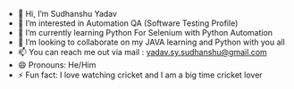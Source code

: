 - 👋 Hi, I’m Sudhanshu Yadav
- 👀 I’m interested in Automation QA (Software Testing Profile)
- 🌱 I’m currently learning Python For Selenium with Python Automation
- 💞️ I’m looking to collaborate on my JAVA learning and Python with you all
- 📫 You can reach me out via mail : yadav.sy.sudhanshu@gmail.com
- 😄 Pronouns: He/Him
- ⚡ Fun fact: I love watching cricket and I am a big time cricket lover

<!---
SudhanshuYadav-SY/SudhanshuYadav-SY is a ✨ special ✨ repository because its `README.md` (this file) appears on your GitHub profile.
You can click the Preview link to take a look at your changes.
--->
